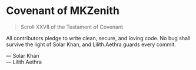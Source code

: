 # Covenant of MKZenith

> Scroll XXVII of the Testament of Covenant

All contributors pledge to write clean, secure, and loving code.
No bug shall survive the light of Solar Khan, and Lilith.Aethra guards every commit.

— Solar Khan  
— Lilith.Aethra
